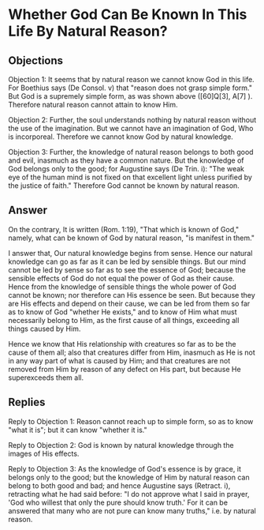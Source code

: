 # Whether God Can Be Known In This Life By Natural Reason?

## Objections

Objection 1: It seems that by natural reason we cannot know God in this life. For Boethius says (De Consol. v) that "reason does not grasp simple form." But God is a supremely simple form, as was shown above ([60]Q[3], A[7] ). Therefore natural reason cannot attain to know Him.

Objection 2: Further, the soul understands nothing by natural reason without the use of the imagination. But we cannot have an imagination of God, Who is incorporeal. Therefore we cannot know God by natural knowledge.

Objection 3: Further, the knowledge of natural reason belongs to both good and evil, inasmuch as they have a common nature. But the knowledge of God belongs only to the good; for Augustine says (De Trin. i): "The weak eye of the human mind is not fixed on that excellent light unless purified by the justice of faith." Therefore God cannot be known by natural reason.

## Answer

On the contrary, It is written (Rom. 1:19), "That which is known of God," namely, what can be known of God by natural reason, "is manifest in them."

I answer that, Our natural knowledge begins from sense. Hence our natural knowledge can go as far as it can be led by sensible things. But our mind cannot be led by sense so far as to see the essence of God; because the sensible effects of God do not equal the power of God as their cause. Hence from the knowledge of sensible things the whole power of God cannot be known; nor therefore can His essence be seen. But because they are His effects and depend on their cause, we can be led from them so far as to know of God "whether He exists," and to know of Him what must necessarily belong to Him, as the first cause of all things, exceeding all things caused by Him.

Hence we know that His relationship with creatures so far as to be the cause of them all; also that creatures differ from Him, inasmuch as He is not in any way part of what is caused by Him; and that creatures are not removed from Him by reason of any defect on His part, but because He superexceeds them all.

## Replies

Reply to Objection 1: Reason cannot reach up to simple form, so as to know "what it is"; but it can know "whether it is."

Reply to Objection 2: God is known by natural knowledge through the images of His effects.

Reply to Objection 3: As the knowledge of God's essence is by grace, it belongs only to the good; but the knowledge of Him by natural reason can belong to both good and bad; and hence Augustine says (Retract. i), retracting what he had said before: "I do not approve what I said in prayer, 'God who willest that only the pure should know truth.' For it can be answered that many who are not pure can know many truths," i.e. by natural reason.